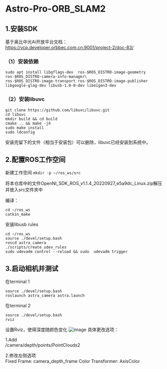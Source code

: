 # Astro-Pro-ORB_SLAM2

## 1.安装SDK
基于奥比中光Ai开放平台文档：https://vcp.developer.orbbec.com.cn:9001/project-2/doc-83/
### （1）安装依赖
```
sudo apt install libgflags-dev  ros-$ROS_DISTRO-image-geometry ros-$ROS_DISTRO-camera-info-manager\
ros-$ROS_DISTRO-image-transport ros-$ROS_DISTRO-image-publisher libgoogle-glog-dev libusb-1.0-0-dev libeigen3-dev
```
### （2）安装libuvc
```
git clone https://github.com/libuvc/libuvc.git
cd libuvc
mkdir build && cd build
cmake .. && make -j4
sudo make install
sudo ldconfig
```
安装完留下的文件（相当于安装包）可以删除，libuvc已经安装到系统中。

## 2.配置ROS工作空间
新建工作空间
`mkdir -p ~/ros_ws/src`

将本仓库中的文件OpenNI_SDK_ROS_v1.1.4_20220927_e5a9dc_Linux.zip解压并放入src文件夹中

编译：
```
cd ~/ros_ws
catkin_make
```

安装libusb rules
```
cd ~/ros_ws
source ./devel/setup.bash
roscd astra_camera
./scripts/create_udev_rules
sudo udevadm control --reload && sudo  udevadm trigger
```

## 3.启动相机并测试
在terminal 1
```
source ./devel/setup.bash 
roslaunch astra_camera astra.launch
```
在terminal 2
```
source ./devel/setup.bash
rviz
```

设置Rviz，使得深度随颜色变化
![image](https://github.com/user-attachments/assets/72652ef8-cf56-4039-831e-dc6de0033642)
具体更改选项：

1.Add\
/camera/depth/points/PointClouds2

2.修改左侧选项\
Fixed Frame: camera_depth_frame
Color Transformer: AxisColor


